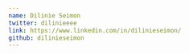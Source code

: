 ```yaml
---
name: Dilinie Seimon
twitter: dilinieeee
link: https://www.linkedin.com/in/dilinieseimon/
github: dilinieseimon
---
```


